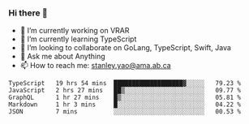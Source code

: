 ### Hi there 👋

- 🔭 I’m currently working on VRAR
- 🌱 I’m currently learning TypeScript
- 👯 I’m looking to collaborate on GoLang, TypeScript, Swift, Java
- 💬 Ask me about Anything
- 📫 How to reach me: stanley.yao@ama.ab.ca


<!--START_SECTION:waka-->
```text
TypeScript   19 hrs 54 mins  ███████████████████▓░░░░░   79.23 % 
JavaScript   2 hrs 27 mins   ██▒░░░░░░░░░░░░░░░░░░░░░░   09.77 % 
GraphQL      1 hr 27 mins    █▒░░░░░░░░░░░░░░░░░░░░░░░   05.81 % 
Markdown     1 hr 3 mins     █░░░░░░░░░░░░░░░░░░░░░░░░   04.22 % 
JSON         7 mins          ░░░░░░░░░░░░░░░░░░░░░░░░░   00.53 % 
```
<!--END_SECTION:waka-->
